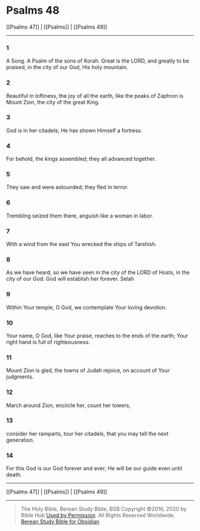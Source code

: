 # Psalms 48

[[Psalms 47]] | [[Psalms]] | [[Psalms 49]]

---

### 1
A Song. A Psalm of the sons of Korah. Great is the LORD, and greatly to be praised, in the city of our God, His holy mountain.

### 2
Beautiful in loftiness, the joy of all the earth, like the peaks of Zaphron is Mount Zion, the city of the great King.

### 3
God is in her citadels; He has shown Himself a fortress.

### 4
For behold, the kings assembled; they all advanced together.

### 5
They saw and were astounded; they fled in terror.

### 6
Trembling seized them there, anguish like a woman in labor.

### 7
With a wind from the east You wrecked the ships of Tarshish.

### 8
As we have heard, so we have seen in the city of the LORD of Hosts, in the city of our God: God will establish her forever. Selah

### 9
Within Your temple, O God, we contemplate Your loving devotion.

### 10
Your name, O God, like Your praise, reaches to the ends of the earth; Your right hand is full of righteousness.

### 11
Mount Zion is glad, the towns of Judah rejoice, on account of Your judgments.

### 12
March around Zion, encircle her, count her towers,

### 13
consider her ramparts, tour her citadels, that you may tell the next generation.

### 14
For this God is our God forever and ever; He will be our guide even until death.

---

[[Psalms 47]] | [[Psalms]] | [[Psalms 49]]

---

> The Holy Bible, Berean Study Bible, BSB
> Copyright &copy;2016, 2020 by Bible Hub
> [Used by Permission](https://berean.bible/terms.htm). All Rights Reserved Worldwide.
> [Berean Study Bible for Obsidian](https://github.com/gapmiss/berean-study-bible-for-obsidian)

